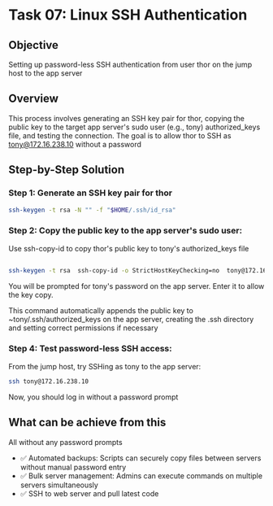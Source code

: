 # Task 07: Linux SSH Authentication

## Objective

Setting up password-less SSH authentication from user thor on the jump host to the app server 

## Overview

This process involves generating an SSH key pair for thor, copying the public key to the target app server's sudo user (e.g., tony) authorized_keys file, and testing the connection. The goal is to allow thor to SSH as tony@172.16.238.10 without a password

## Step-by-Step Solution


### Step 1: Generate an SSH key pair for thor


```bash
ssh-keygen -t rsa -N "" -f "$HOME/.ssh/id_rsa"
```



### Step 2: Copy the public key to the app server's sudo user:

Use ssh-copy-id to copy thor's public key to tony's authorized_keys file

```bash

ssh-keygen -t rsa  ssh-copy-id -o StrictHostKeyChecking=no  tony@172.16.238.10

```

You will be prompted for tony's password on the app server. Enter it to allow the key copy.

This command automatically appends the public key to ~tony/.ssh/authorized_keys on the app server, creating the .ssh directory and setting correct permissions if necessary

### Step 4: Test password-less SSH access:
From the jump host, try SSHing as tony to the app server:

```bash
ssh tony@172.16.238.10
```

Now, you should log in without a password prompt

## What can be achieve from this 

All without any password prompts 

- ✅ Automated backups: Scripts can securely copy files between servers without manual password entry
- ✅ Bulk server management: Admins can execute commands on multiple servers simultaneously
- ✅ SSH to web server and pull latest code
